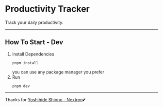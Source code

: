 # Productivity Tracker

Track your daily productivity.

---

## How To Start - Dev

1. Install Dependencies
   ```
   pnpm install
   ```
   you can use any package manager you prefer
2. Run
   ```
   pnpm dev
   ```

---

Thanks for [Yoshihide Shiono - Nextron](https://github.com/saltyshiomix/nextron)💕
